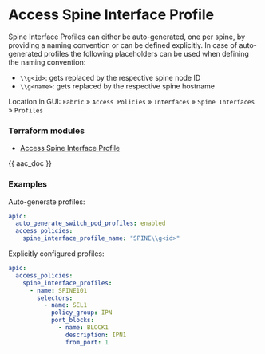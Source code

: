 # Access Spine Interface Profile

Spine Interface Profiles can either be auto-generated, one per spine, by providing a naming convention or can be defined explicitly. In case of auto-generated profiles the following placeholders can be used when defining the naming convention:

* `\\g<id>`: gets replaced by the respective spine node ID
* `\\g<name>`: gets replaced by the respective spine hostname

Location in GUI:
`Fabric` » `Access Policies` » `Interfaces` » `Spine Interfaces` » `Profiles`

### Terraform modules

* [Access Spine Interface Profile](https://registry.terraform.io/modules/netascode/access-spine-interface-profile/aci/latest)

{{ aac_doc }}
### Examples

Auto-generate profiles:

```yaml
apic:
  auto_generate_switch_pod_profiles: enabled
  access_policies:
    spine_interface_profile_name: "SPINE\\g<id>"
```

Explicitly configured profiles:

```yaml
apic:
  access_policies:
    spine_interface_profiles:
      - name: SPINE101
        selectors:
          - name: SEL1
            policy_group: IPN
            port_blocks:
              - name: BLOCK1
                description: IPN1
                from_port: 1
```
